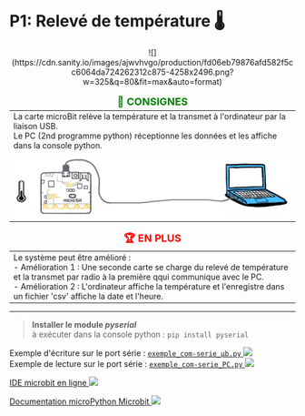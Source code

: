 # **P1: Relevé de température 🌡️**  
<center>![](https://cdn.sanity.io/images/ajwvhvgo/production/fd06eb79876afd582f5cc6064da724262312c875-4258x2496.png?w=325&q=80&fit=max&auto=format)
</center>


<table style="border: none;">
  <thead>
    <tr>
      <td align="center" style="color: green; font-weight: bold; font-size: 18px">
        📝 CONSIGNES
      </td>
    </tr>
  </thead>

  <tbody>
    <tr>
      <td>
      La carte microBit relève la température et la transmet à l'ordinateur par la liaison USB. <br>
      Le PC (2nd programme python) réceptionne les données et les affiche dans la console python.
    </td>
    </tr>
    <tr>
      <td>
        <center><img src="Communication.png")>
        </center>
      </td>
    </tr>
  </tbody>
</table>

<table style="border: none;">
  <thead>
    <tr>
      <td align="center" style="color: red; font-weight: bold; font-size: 18px">
        🏆 EN PLUS
      </td>
    </tr>
  </thead>

  <tbody>
    <tr>
      <td>
      Le système peut être amélioré :  <br>
      <bold>- Amélioration 1</bold> : Une seconde carte se charge du relevé de température et la transmet par radio à la première qqui communique avec le PC.<br>
      <bold>- Amélioration 2</bold> : L'ordinateur affiche la température et l'enregistre dans un fichier 'csv' affiche la date et l'heure.
    </td>
    </tr>
  </tbody>
</table>

___

> **Installer le module _pyserial_**  
> à exécuter dans la console python : ```pip install pyserial```


Exemple d'écriture sur le port série : <a href="https://sasl56-my.sharepoint.com/:u:/g/personal/mickael_kerviche_sa-sl_fr/EeEU5xTQ82BIgRs76XpQ7VEBtwN90OIwkt-MMshMSTOQxg" target="_blank">`exemple_com-serie_µb.py`
![](https://icons.iconarchive.com/icons/untergunter/leaf-mimes/32/text-x-python-icon.png)</a><br>
Exemple de lecture sur le port série : <a href="https://sasl56-my.sharepoint.com/:u:/g/personal/mickael_kerviche_sa-sl_fr/EWn37BtSWGNJvaH1BjiUnWYBlSV1JZ9YsuftKzIax-Azhw" target="_blank">`exemple_com-serie_PC.py`
![](https://icons.iconarchive.com/icons/untergunter/leaf-mimes/32/text-x-python-icon.png)</a>

<a href="https://python.microbit.org/v/2" target="_blank">IDE microbit en ligne
![](https://icons.iconarchive.com/icons/icons8/windows-8/24/Programming-External-Link-icon.png)</a><br>


<a href="https://microbit-micropython.readthedocs.io/fr/latest/" target="_blank">Documentation microPython Microbit
![](https://icons.iconarchive.com/icons/icons8/windows-8/24/Programming-External-Link-icon.png)</a>


